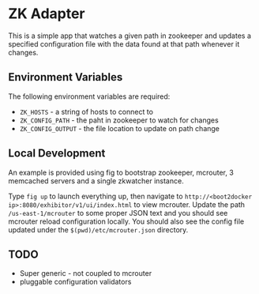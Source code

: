 # ZK Adapter
This is a simple app that watches a given path in zookeeper and updates
a specified configuration file with the data found at that path whenever
it changes.

## Environment Variables
The following environment variables are required:

* `ZK_HOSTS` - a string of hosts to connect to
* `ZK_CONFIG_PATH` - the paht in zookeeper to watch for changes
* `ZK_CONFIG_OUTPUT` - the file location to update on path change

## Local Development
An example is provided using fig to bootstrap zookeeper, mcrouter, 3
memcached servers and a single zkwatcher instance.

Type `fig up` to launch everything up, then navigate to `http://<boot2docker ip>:8080/exhibitor/v1/ui/index.html` 
to view mcrouter. Update the path `/us-east-1/mcrouter` to some proper
JSON text and you should see mcrouter reload configuration locally. You
should also see the config file updated under the
`$(pwd)/etc/mcrouter.json` directory.

## TODO
* Super generic - not coupled to mcrouter
* pluggable configuration validators
